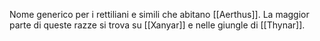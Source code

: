 Nome generico per i rettiliani e simili che abitano [[Aerthus]]. La maggior parte di queste razze si trova su [[Xanyar]] e nelle giungle di [[Thynar]].